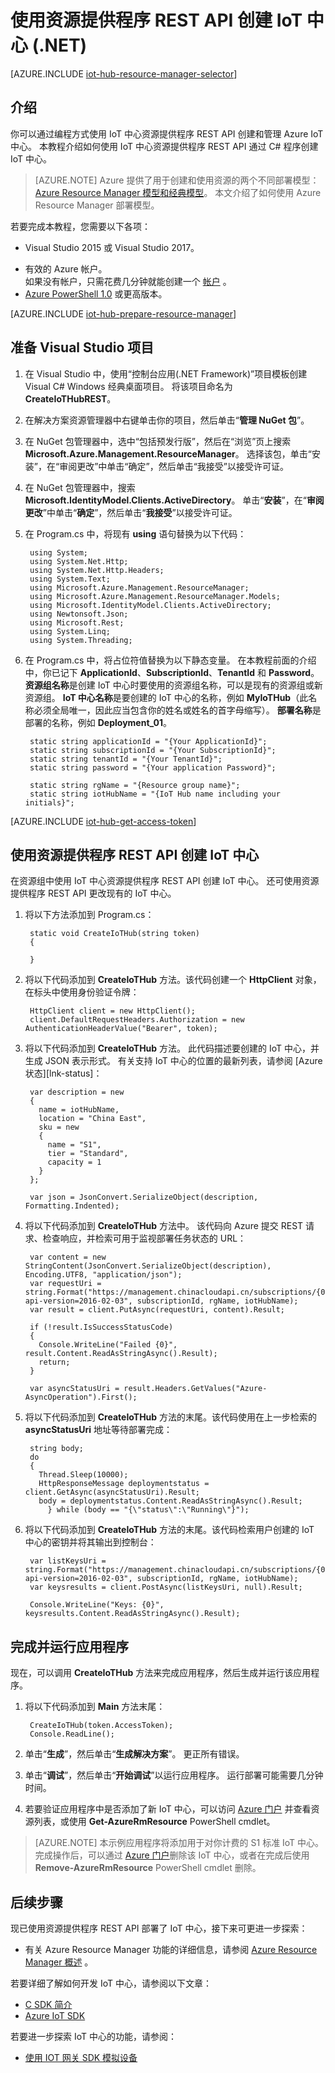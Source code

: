 <properties
    pageTitle="使用资源提供程序 REST API 创建 Azure IoT 中心 | Azure"
    description="如何使用资源提供程序 REST API 创建 IoT 中心。"
    services="iot-hub"
    documentationcenter=".net"
    author="dominicbetts"
    manager="timlt"
    editor=""
    translationtype="Human Translation" />
<tags
    ms.assetid="52814ee5-bc10-4abe-9eb2-f8973096c2d8"
    ms.service="iot-hub"
    ms.devlang="dotnet"
    ms.topic="article"
    ms.tgt_pltfrm="na"
    ms.workload="na"
    ms.date="04/03/2017"
    wacn.date="05/08/2017"
    ms.author="dobett"
    ms.sourcegitcommit="a114d832e9c5320e9a109c9020fcaa2f2fdd43a9"
    ms.openlocfilehash="219fb7ccffe772adf0207877c42c363e245b9b81"
    ms.lasthandoff="04/14/2017" />

# <a name="create-an-iot-hub-using-the-resource-provider-rest-api-net"></a>使用资源提供程序 REST API 创建 IoT 中心 (.NET)
[AZURE.INCLUDE [iot-hub-resource-manager-selector](../../includes/iot-hub-resource-manager-selector.md)]

## <a name="introduction"></a>介绍
你可以通过编程方式使用 IoT 中心资源提供程序 REST API 创建和管理 Azure IoT 中心。 本教程介绍如何使用 IoT 中心资源提供程序 REST API 通过 C# 程序创建 IoT 中心。

> [AZURE.NOTE]
> Azure 提供了用于创建和使用资源的两个不同部署模型：[Azure Resource Manager 模型和经典模型](/documentation/articles/resource-manager-deployment-model/)。  本文介绍了如何使用 Azure Resource Manager 部署模型。
> 
> 

若要完成本教程，您需要以下各项：

* Visual Studio 2015 或 Visual Studio 2017。
- 有效的 Azure 帐户。 <br/>如果没有帐户，只需花费几分钟就能创建一个 [帐户][lnk-free-trial] 。
- [Azure PowerShell 1.0][lnk-powershell-install] 或更高版本。

[AZURE.INCLUDE [iot-hub-prepare-resource-manager](../../includes/iot-hub-prepare-resource-manager.md)]

## <a name="prepare-your-visual-studio-project"></a>准备 Visual Studio 项目
1. 在 Visual Studio 中，使用“控制台应用(.NET Framework)”项目模板创建 Visual C# Windows 经典桌面项目。 将该项目命名为 **CreateIoTHubREST**。
2. 在解决方案资源管理器中右键单击你的项目，然后单击“**管理 NuGet 包**”。
3. 在 NuGet 包管理器中，选中“包括预发行版”，然后在“浏览”页上搜索 **Microsoft.Azure.Management.ResourceManager**。 选择该包，单击“安装”，在“审阅更改”中单击“确定”，然后单击“我接受”以接受许可证。
4. 在 NuGet 包管理器中，搜索 **Microsoft.IdentityModel.Clients.ActiveDirectory**。  单击“**安装**”，在“**审阅更改**”中单击“**确定**”，然后单击“**我接受**”以接受许可证。
5. 在 Program.cs 中，将现有 **using** 语句替换为以下代码：
   
    
	    using System;
	    using System.Net.Http;
	    using System.Net.Http.Headers;
	    using System.Text;
	    using Microsoft.Azure.Management.ResourceManager;
	    using Microsoft.Azure.Management.ResourceManager.Models;
	    using Microsoft.IdentityModel.Clients.ActiveDirectory;
	    using Newtonsoft.Json;
	    using Microsoft.Rest;
	    using System.Linq;
	    using System.Threading;
    
    
6. 在 Program.cs 中，将占位符值替换为以下静态变量。 在本教程前面的介绍中，你已记下 **ApplicationId**、**SubscriptionId**、**TenantId** 和 **Password**。 **资源组名称**是创建 IoT 中心时要使用的资源组名称，可以是现有的资源组或新资源组。 **IoT 中心名称**是要创建的 IoT 中心的名称，例如 **MyIoTHub**（此名称必须全局唯一，因此应当包含你的姓名或姓名的首字母缩写）。 **部署名称**是部署的名称，例如 **Deployment_01**。

    
	    static string applicationId = "{Your ApplicationId}";
	    static string subscriptionId = "{Your SubscriptionId}";
	    static string tenantId = "{Your TenantId}";
	    static string password = "{Your application Password}";
   
	    static string rgName = "{Resource group name}";
	    static string iotHubName = "{IoT Hub name including your initials}";
    

[AZURE.INCLUDE [iot-hub-get-access-token](../../includes/iot-hub-get-access-token.md)]

## <a name="use-the-resource-provider-rest-api-to-create-an-iot-hub"></a>使用资源提供程序 REST API 创建 IoT 中心
在资源组中使用 IoT 中心资源提供程序 REST API 创建 IoT 中心。 还可使用资源提供程序 REST API 更改现有的 IoT 中心。

1. 将以下方法添加到 Program.cs：
    
    
	    static void CreateIoTHub(string token)
	    {
        
	    }
    

2. 将以下代码添加到 **CreateIoTHub** 方法。该代码创建一个 **HttpClient** 对象，在标头中使用身份验证令牌：

    
	    HttpClient client = new HttpClient();
	    client.DefaultRequestHeaders.Authorization = new AuthenticationHeaderValue("Bearer", token);
    

3. 将以下代码添加到 **CreateIoTHub** 方法。 此代码描述要创建的 IoT 中心，并生成 JSON 表示形式。 有关支持 IoT 中心的位置的最新列表，请参阅 [Azure 状态][lnk-status]：

    
	    var description = new
	    {
	      name = iotHubName,
	      location = "China East",
	      sku = new
	      {
	        name = "S1",
	        tier = "Standard",
	        capacity = 1
	      }
	    };
    
	    var json = JsonConvert.SerializeObject(description, Formatting.Indented);
    

4. 将以下代码添加到 **CreateIoTHub** 方法中。 该代码向 Azure 提交 REST 请求、检查响应，并检索可用于监视部署任务状态的 URL：

    
	    var content = new StringContent(JsonConvert.SerializeObject(description), Encoding.UTF8, "application/json");
	    var requestUri = string.Format("https://management.chinacloudapi.cn/subscriptions/{0}/resourcegroups/{1}/providers/Microsoft.devices/IotHubs/{2}?api-version=2016-02-03", subscriptionId, rgName, iotHubName);
	    var result = client.PutAsync(requestUri, content).Result;
      
	    if (!result.IsSuccessStatusCode)
	    {
	      Console.WriteLine("Failed {0}", result.Content.ReadAsStringAsync().Result);
	      return;
	    }
    
	    var asyncStatusUri = result.Headers.GetValues("Azure-AsyncOperation").First();
    

5. 将以下代码添加到 **CreateIoTHub** 方法的末尾。该代码使用在上一步检索的 **asyncStatusUri** 地址等待部署完成：

    
	    string body;
	    do
	    {
	      Thread.Sleep(10000);
	      HttpResponseMessage deploymentstatus = client.GetAsync(asyncStatusUri).Result;
	      body = deploymentstatus.Content.ReadAsStringAsync().Result;
    	    } while (body == "{\"status\":\"Running\"}");
    

6. 将以下代码添加到 **CreateIoTHub** 方法的末尾。该代码检索用户创建的 IoT 中心的密钥并将其输出到控制台：

        var listKeysUri = string.Format("https://management.chinacloudapi.cn/subscriptions/{0}/resourceGroups/{1}/providers/Microsoft.Devices/IotHubs/{2}/IoTHubKeys/listkeys?api-version=2016-02-03", subscriptionId, rgName, iotHubName);
        var keysresults = client.PostAsync(listKeysUri, null).Result;

        Console.WriteLine("Keys: {0}", keysresults.Content.ReadAsStringAsync().Result);

## <a name="complete-and-run-the-application"></a>完成并运行应用程序
现在，可以调用 **CreateIoTHub** 方法来完成应用程序，然后生成并运行该应用程序。

1. 将以下代码添加到 **Main** 方法末尾：

        CreateIoTHub(token.AccessToken);
        Console.ReadLine();

2. 单击“**生成**”，然后单击“**生成解决方案**”。 更正所有错误。
3. 单击“**调试**”，然后单击“**开始调试**”以运行应用程序。 运行部署可能需要几分钟时间。
4. 若要验证应用程序中是否添加了新 IoT 中心，可以访问 [Azure 门户][lnk-azure-portal] 并查看资源列表，或使用 **Get-AzureRmResource** PowerShell cmdlet。

> [AZURE.NOTE]
> 本示例应用程序将添加用于对你计费的 S1 标准 IoT 中心。 完成操作后，可以通过 [Azure 门户][lnk-azure-portal]删除该 IoT 中心，或者在完成后使用 **Remove-AzureRmResource** PowerShell cmdlet 删除。

## <a name="next-steps"></a>后续步骤
现已使用资源提供程序 REST API 部署了 IoT 中心，接下来可更进一步探索：

- 有关 Azure Resource Manager 功能的详细信息，请参阅 [Azure Resource Manager 概述][lnk-azure-rm-overview] 。

若要详细了解如何开发 IoT 中心，请参阅以下文章：

- [C SDK 简介][lnk-c-sdk]
- [Azure IoT SDK][lnk-sdks]

若要进一步探索 IoT 中心的功能，请参阅：

- [使用 IOT 网关 SDK 模拟设备][lnk-gateway]

<!-- Links -->
[lnk-free-trial]: /pricing/1rmb-trial/
[lnk-azure-portal]: https://portal.azure.cn/
[lnk-powershell-install]: /documentation/articles/powershell-install-configure/
[lnk-azure-rm-overview]: /documentation/articles/resource-group-overview/

[lnk-c-sdk]: /documentation/articles/iot-hub-device-sdk-c-intro/
[lnk-sdks]: /documentation/articles/iot-hub-devguide-sdks/

[lnk-gateway]: /documentation/articles/iot-hub-linux-gateway-sdk-simulated-device/

<!--Update_Description:update wording-->
